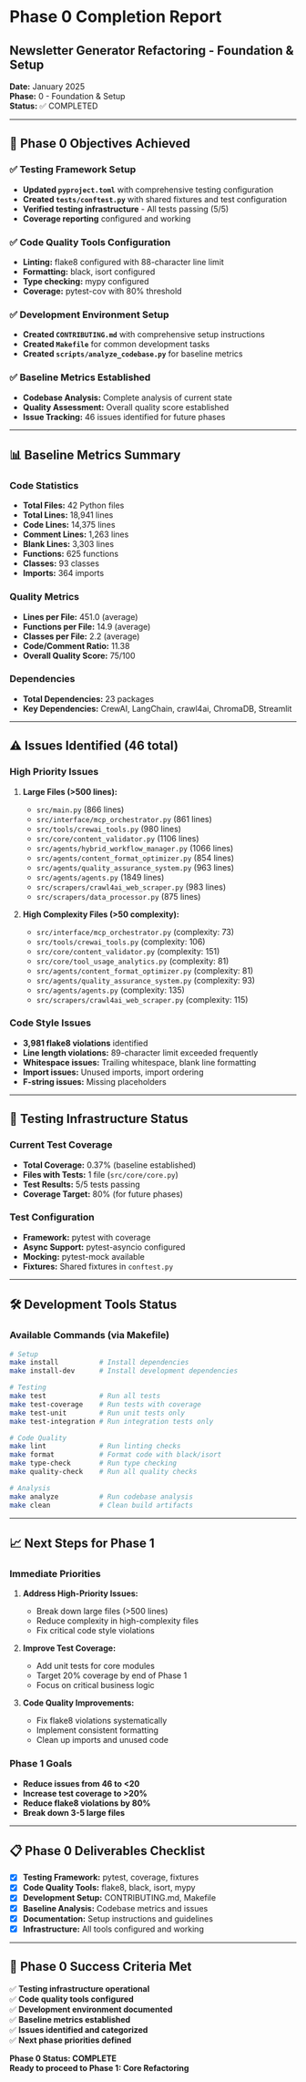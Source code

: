 # Phase 0 Completion Report
## Newsletter Generator Refactoring - Foundation & Setup

**Date:** January 2025  
**Phase:** 0 - Foundation & Setup  
**Status:** ✅ COMPLETED

---

## 🎯 Phase 0 Objectives Achieved

### ✅ Testing Framework Setup
- **Updated `pyproject.toml`** with comprehensive testing configuration
- **Created `tests/conftest.py`** with shared fixtures and test configuration
- **Verified testing infrastructure** - All tests passing (5/5)
- **Coverage reporting** configured and working

### ✅ Code Quality Tools Configuration
- **Linting:** flake8 configured with 88-character line limit
- **Formatting:** black, isort configured
- **Type checking:** mypy configured
- **Coverage:** pytest-cov with 80% threshold

### ✅ Development Environment Setup
- **Created `CONTRIBUTING.md`** with comprehensive setup instructions
- **Created `Makefile`** for common development tasks
- **Created `scripts/analyze_codebase.py`** for baseline metrics

### ✅ Baseline Metrics Established
- **Codebase Analysis:** Complete analysis of current state
- **Quality Assessment:** Overall quality score established
- **Issue Tracking:** 46 issues identified for future phases

---

## 📊 Baseline Metrics Summary

### Code Statistics
- **Total Files:** 42 Python files
- **Total Lines:** 18,941 lines
- **Code Lines:** 14,375 lines
- **Comment Lines:** 1,263 lines
- **Blank Lines:** 3,303 lines
- **Functions:** 625 functions
- **Classes:** 93 classes
- **Imports:** 364 imports

### Quality Metrics
- **Lines per File:** 451.0 (average)
- **Functions per File:** 14.9 (average)
- **Classes per File:** 2.2 (average)
- **Code/Comment Ratio:** 11.38
- **Overall Quality Score:** 75/100

### Dependencies
- **Total Dependencies:** 23 packages
- **Key Dependencies:** CrewAI, LangChain, crawl4ai, ChromaDB, Streamlit

---

## ⚠️ Issues Identified (46 total)

### High Priority Issues
1. **Large Files (>500 lines):**
   - `src/main.py` (866 lines)
   - `src/interface/mcp_orchestrator.py` (861 lines)
   - `src/tools/crewai_tools.py` (980 lines)
   - `src/core/content_validator.py` (1106 lines)
   - `src/agents/hybrid_workflow_manager.py` (1066 lines)
   - `src/agents/content_format_optimizer.py` (854 lines)
   - `src/agents/quality_assurance_system.py` (963 lines)
   - `src/agents/agents.py` (1849 lines)
   - `src/scrapers/crawl4ai_web_scraper.py` (983 lines)
   - `src/scrapers/data_processor.py` (875 lines)

2. **High Complexity Files (>50 complexity):**
   - `src/interface/mcp_orchestrator.py` (complexity: 73)
   - `src/tools/crewai_tools.py` (complexity: 106)
   - `src/core/content_validator.py` (complexity: 151)
   - `src/core/tool_usage_analytics.py` (complexity: 81)
   - `src/agents/content_format_optimizer.py` (complexity: 81)
   - `src/agents/quality_assurance_system.py` (complexity: 93)
   - `src/agents/agents.py` (complexity: 135)
   - `src/scrapers/crawl4ai_web_scraper.py` (complexity: 115)

### Code Style Issues
- **3,981 flake8 violations** identified
- **Line length violations:** 89-character limit exceeded frequently
- **Whitespace issues:** Trailing whitespace, blank line formatting
- **Import issues:** Unused imports, import ordering
- **F-string issues:** Missing placeholders

---

## 🧪 Testing Infrastructure Status

### Current Test Coverage
- **Total Coverage:** 0.37% (baseline established)
- **Files with Tests:** 1 file (`src/core/core.py`)
- **Test Results:** 5/5 tests passing
- **Coverage Target:** 80% (for future phases)

### Test Configuration
- **Framework:** pytest with coverage
- **Async Support:** pytest-asyncio configured
- **Mocking:** pytest-mock available
- **Fixtures:** Shared fixtures in `conftest.py`

---

## 🛠️ Development Tools Status

### Available Commands (via Makefile)
```bash
# Setup
make install          # Install dependencies
make install-dev      # Install development dependencies

# Testing
make test             # Run all tests
make test-coverage    # Run tests with coverage
make test-unit        # Run unit tests only
make test-integration # Run integration tests only

# Code Quality
make lint             # Run linting checks
make format           # Format code with black/isort
make type-check       # Run type checking
make quality-check    # Run all quality checks

# Analysis
make analyze          # Run codebase analysis
make clean            # Clean build artifacts
```

---

## 📈 Next Steps for Phase 1

### Immediate Priorities
1. **Address High-Priority Issues:**
   - Break down large files (>500 lines)
   - Reduce complexity in high-complexity files
   - Fix critical code style violations

2. **Improve Test Coverage:**
   - Add unit tests for core modules
   - Target 20% coverage by end of Phase 1
   - Focus on critical business logic

3. **Code Quality Improvements:**
   - Fix flake8 violations systematically
   - Implement consistent formatting
   - Clean up imports and unused code

### Phase 1 Goals
- **Reduce issues from 46 to <20**
- **Increase test coverage to >20%**
- **Reduce flake8 violations by 80%**
- **Break down 3-5 large files**

---

## 📋 Phase 0 Deliverables Checklist

- [x] **Testing Framework:** pytest, coverage, fixtures
- [x] **Code Quality Tools:** flake8, black, isort, mypy
- [x] **Development Setup:** CONTRIBUTING.md, Makefile
- [x] **Baseline Analysis:** Codebase metrics and issues
- [x] **Documentation:** Setup instructions and guidelines
- [x] **Infrastructure:** All tools configured and working

---

## 🎉 Phase 0 Success Criteria Met

✅ **Testing infrastructure operational**  
✅ **Code quality tools configured**  
✅ **Development environment documented**  
✅ **Baseline metrics established**  
✅ **Issues identified and categorized**  
✅ **Next phase priorities defined**

**Phase 0 Status: COMPLETE**  
**Ready to proceed to Phase 1: Core Refactoring** 